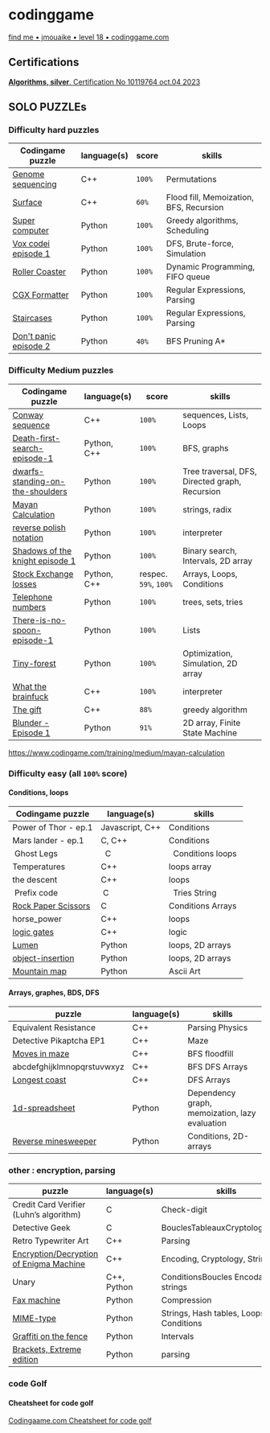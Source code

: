 # codinggame

[find me • jmouaike • level 18 •  codinggame.com](https://www.codingame.com/profile/eecc172724a1795985fdd230c13ec0e32605155)

## Certifications

[**Algorithms, silver**. Certification No 10119764 oct.04 2023](https://www.codingame.com/certification/PYzoUvkanjpLz5jOsH85UA)

## SOLO PUZZLEs

### Difficulty **hard** puzzles

| Codingame puzzle | language(s) | score | skills |
| ----------- | -------- | ---- | ---------------------- |
| [Genome sequencing](https://www.codingame.com/training/hard/genome-sequencing)| C++ | `100%` | Permutations |
| [Surface](https://www.codingame.com/training/hard/surface)| C++ | `60%` |Flood fill, Memoization, BFS, Recursion|
| [Super computer](https://www.codingame.com/training/hard/super-computer) | Python | `100%` |   Greedy algorithms, Scheduling|
| [Vox codei episode 1](https://www.codingame.com/training/hard/vox-codei-episode-1)| Python | `100%` | DFS, Brute-force, Simulation|
| [Roller Coaster](https://www.codingame.com/training/hard/roller-coaster)| Python | `100%` | Dynamic Programming, FIFO queue|
| [CGX Formatter](https://www.codingame.com/training/hard/cgx-formatter)| Python | `100%` | Regular Expressions, Parsing|
| [Staircases](https://www.codingame.com/training/hard/staircases)| Python | `100%` | Regular Expressions, Parsing|
| [Don't panic episode 2](https://www.codingame.com/training/hard/don't-panic-episode-2)| Python | `40%` | BFS Pruning A* |

### Difficulty **Medium** puzzles
| Codingame puzzle | language(s) | score | skills |
| ----------- | -------- | ---- | ---------------------- |
| [Conway sequence](https://www.codingame.com/training/medium/conway-sequence) | C++ | `100%` | sequences, Lists, Loops |
| [Death-first-search-episode-1](https://www.codingame.com/training/medium/death-first-search-episode-1)|Python, C++|`100%`|BFS, graphs|
|[dwarfs-standing-on-the-shoulders](https://www.codingame.com/training/medium/dwarfs-standing-on-the-shoulders-of-giants) | Python | `100%` | Tree traversal, DFS, Directed graph, Recursion |
| [Mayan Calculation](https://www.codingame.com/training/medium/mayan-calculation) | Python | `100%` | strings, radix|
| [reverse polish notation](https://www.codingame.com/training/medium/reverse-polish-notation)| Python | `100%`| interpreter |
| [Shadows of the knight episode 1](https://www.codingame.com/training/medium/shadows-of-the-knight-episode-1) |Python| `100%`| Binary search, Intervals, 2D array |
| [Stock Exchange losses](https://www.codingame.com/training/medium/stock-exchange-losses) | Python, C++ | respec. `59%`, `100%` | Arrays, Loops, Conditions|
| [Telephone numbers](https://www.codingame.com/training/medium/telephone-numbers) | Python | `100%` | trees, sets, tries|
| [There-is-no-spoon-episode-1](https://www.codingame.com/training/medium/there-is-no-spoon-episode-1) | Python | `100%` | Lists |
| [Tiny-forest](https://www.codingame.com/training/medium/tiny-forest) | Python | `100%` | Optimization, Simulation, 2D array |
| [What the brainfuck](https://www.codingame.com/training/medium/what-the-brainfuck) | C++ | `100%` | interpreter |
| [The gift](https://www.codingame.com/training/medium/the-gift) | C++ | `88%` | greedy algorithm |
| [Blunder - Episode 1](https://www.codingame.com/training/medium/blunder-episode-1) | Python | `91%` | 2D array, Finite State Machine|

https://www.codingame.com/training/medium/mayan-calculation
### Difficulty easy (all `100%` score)

#### Conditions, loops

| Codingame puzzle | language(s) | skills |
| ----------- | -------- | ---------------------- |
| Power of Thor - ep.1 | Javascript, C++ | Conditions |
| Mars lander - ep.1| C, C++ | Conditions |
| Ghost Legs  |  C |  Conditions loops |
| Temperatures | C++ | loops array |
| the descent | C++ | loops |
| Prefix code  | C  |  Tries String|
| [Rock Paper Scissors](https://www.codingame.com/training/easy/rock-paper-scissors-lizard-spock) | C | Conditions Arrays |
| horse_power | C++ | loops |
| [logic gates](https://www.codingame.com/ide/puzzle/logic-gates) | C++ | logic |
| [Lumen](https://www.codingame.com/training/easy/lumen)| Python| loops, 2D arrays|
| [object-insertion](https://www.codingame.com/training/easy/object-insertion)| Python| loops, 2D arrays|
|[Mountain map](https://www.codingame.com/training/easy/mountain-map)|Python|Ascii Art|

#### Arrays, graphes, BDS, DFS

| puzzle | language(s) | skills |
| ----------- | -------- | ---------------------- |
| Equivalent Resistance | C++ | Parsing Physics |
| Detective Pikaptcha EP1 | C++ | Maze |
| [Moves in maze](https://www.codingame.com/training/easy/moves-in-maze) | C++ | BFS floodfill |
| abcdefghijklmnopqrstuvwxyz | C++ | BFS DFS Arrays |
| [Longest coast](https://www.codingame.com/training/easy/longest-coast) | C++ | DFS Arrays |
| [1d-spreadsheet](https://www.codingame.com/training/easy/1d-spreadsheet)|Python| Dependency graph, memoization, lazy evaluation|
| [Reverse minesweeper](https://www.codingame.com/training/easy/reverse-minesweeper/solution)|Python| Conditions, 2D-arrays|

### other : encryption, parsing

| puzzle | language(s) | skills |
| ----------- | -------- | ---------------------- |
| Credit Card Verifier (Luhn’s algorithm) | C | Check-digit|
| Detective Geek | C | BouclesTableauxCryptologiestring |
| Retro Typewriter Art | C++ | Parsing |
| [Encryption/Decryption of Enigma Machine](https://www.codingame.com/training/easy/encryptiondecryption-of-enigma-machine) | C++ | Encoding, Cryptology, Strings|
| Unary | C++, Python | ConditionsBoucles Encodage strings |
|[Fax machine](https://www.codingame.com/training/easy/fax-machine)| Python | Compression|
|[MIME-type](https://www.codingame.com/training/easy/mime-type)|Python| Strings, Hash tables, Loops, Conditions|
|[Graffiti on the fence](https://www.codingame.com/training/easy/graffiti-on-the-fence)|Python|Intervals|
|[Brackets, Extreme edition](https://www.codingame.com/training/easy/brackets-extreme-edition/solution)|Python| parsing |

### code Golf

#### Cheatsheet for code golf

[Codingaame.com Cheatsheet for code golf](https://www.codingame.com/blog/code-golf-python/?utm_source=codingame&utm_medium=details-page&utm_campaign=cg-blog&utm_content=chuck-norris-golf)
